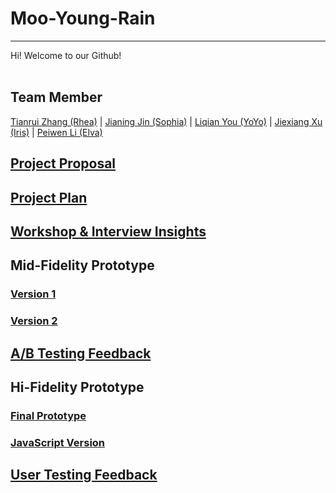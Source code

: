
# Moo-Young-Rain
***
Hi! Welcome to our Github!
<br><br>
## Team Member
[Tianrui Zhang (Rhea)](https://github.com/Rhea-zhang)  | 
[Jianing Jin (Sophia)](https://github.com/maaaiko) | 
[Liqian You (YoYo)](https://github.com/LiqianYOUY) | 
[Jiexiang Xu (Iris)](https://github.com/Jiexiang-Xu) | 
[Peiwen Li (Elva)](https://github.com/elvalpw)
<br>

## [Project Proposal](https://github.com/deco3500-2019/Moo-Young-Rain/wiki/Concept-Proposal)

## [Project Plan](https://github.com/deco3500-2019/Moo-Young-Rain/issues/4)

##


## [Workshop & Interview Insights](https://github.com/deco3500-2019/Moo-Young-Rain/issues/2)




## Mid-Fidelity Prototype 
### [Version 1](https://xd.adobe.com/view/1622a0e4-4a9a-444e-5050-5aad6e625b8f-6013/)
### [Version 2](https://xd.adobe.com/view/608bd00a-6540-45d9-74c5-cc6591ffcf97-16ba/)

## [A/B Testing Feedback]()

## Hi-Fidelity Prototype
### [Final Prototype](https://xd.adobe.com/view/d304bad7-8935-43fc-46e5-32103a592ee3-a535/)
### [JavaScript Version]()

## [User Testing Feedback]()
